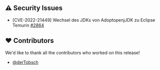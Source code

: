 ## ⚠️ Security Issues

- [CVE-2022-21449] Wechsel des JDKs von AdoptopenjJDK zu Eclipse Temurin  [#2864](https://github.com/synyx/urlaubsverwaltung/issues/2864)

## ❤️ Contributors

We'd like to thank all the contributors who worked on this release!

- [@derTobsch](https://github.com/derTobsch)
